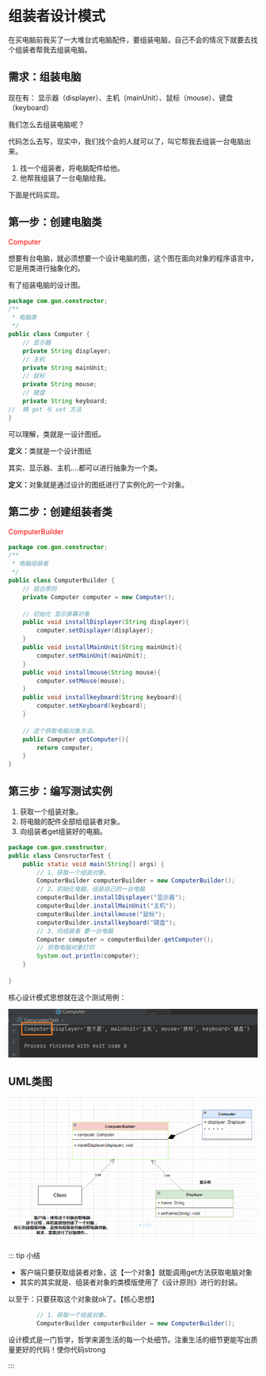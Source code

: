 # 组装者设计模式

在买电脑前我买了一大堆台式电脑配件，要组装电脑，自己不会的情况下就要去找个组装者帮我去组装电脑。

## 需求：组装电脑

现在有： 显示器（displayer）、主机（mainUnit）、鼠标（mouse）、键盘（keyboard）

我们怎么去组装电脑呢？

代码怎么去写，现实中，我们找个会的人就可以了，叫它帮我去组装一台电脑出来。

1. 找一个组装者，将电脑配件给他。
2. 他帮我组装了一台电脑给我。

下面是代码实现。

## 第一步：创建电脑类

<font color='red'>Computer</font>

想要有台电脑，就必须想要一个设计电脑的图，这个图在面向对象的程序语言中，它是用类进行抽象化的。

有了组装电脑的设计图。

```java
package com.gun.constructor;
/**
 * 电脑类
 */
public class Computer {
    // 显示器
    private String displayer;
    // 主机
    private String mainUnit;
    // 鼠标
    private String mouse;
    // 键盘
    private String keyboard;
//  略 get 与 set 方法
}
```

可以理解，类就是一设计图纸。

<b>定义：</b>类就是一个设计图纸

其实、显示器、主机....都可以进行抽象为一个类。

<b>定义：</b>对象就是通过设计的图纸进行了实例化的一个对象。

## 第二步：创建组装者类

<font color='red'>ComputerBuilder</font>

```java
package com.gun.constructor;
/**
 * 电脑组装者
 */
public class ComputerBuilder {
    // 组合原则
    private Computer computer = new Computer();

    // 初始化 显示屏幕对象
    public void installDisplayer(String displayer){
        computer.setDisplayer(displayer);
    }
    public void installMainUnit(String mainUnit){
        computer.setMainUnit(mainUnit);
    }
    public void installmouse(String mouse){
        computer.setMouse(mouse);
    }
    public void installkeyboard(String keyboard){
        computer.setKeyboard(keyboard);
    }

    // 这个获取电脑对象方法。
    public Computer getComputer(){
        return computer;
    }
}

```



## 第三步：编写测试实例

1. 获取一个组装对象。
2. 将电脑的配件全部给组装者对象。
3. 向组装者get组装好的电脑。

```java
package com.gun.constructor;
public class ConsructorTest {
    public static void main(String[] args) {
        // 1、获取一个组装对象。
        ComputerBuilder computerBuilder = new ComputerBuilder();
        // 2、初始化电脑，组装自己的一台电脑
        computerBuilder.installDisplayer("显示器");
        computerBuilder.installMainUnit("主机");
        computerBuilder.installmouse("鼠标");
        computerBuilder.installkeyboard("键盘");
        // 3、向组装者 要一台电脑
        Computer computer = computerBuilder.getComputer();
        // 获取电脑对象打印
        System.out.println(computer);
    }

}
```

核心设计模式思想就在这个测试用例：

![image-20230805161417710](./组装者设计模式.assets/image-20230805161417710.png)

## UML类图



![image-20230805164208250](./组装者设计模式.assets/image-20230805164208250.png)



::: tip  小结

- 客户端只要获取组装者对象，这【一个对象】就能调用get方法获取电脑对象
- 其实的其实就是、组装者对象的类模版使用了《设计原则》进行的封装。

以至于：只要获取这个对象就ok了。【核心思想】

```java
        // 1、获取一个组装对象。
        ComputerBuilder computerBuilder = new ComputerBuilder();
```

设计模式是一门哲学，哲学来源生活的每一个处细节。注重生活的细节更能写出质量更好的代码！使你代码strong

:::



